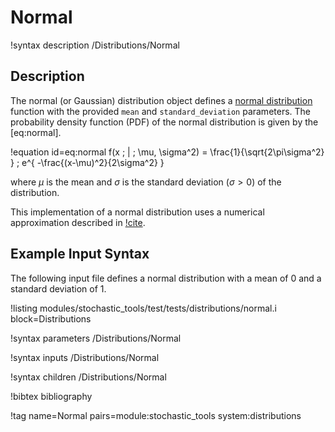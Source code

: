 # Normal

!syntax description /Distributions/Normal

## Description

The normal (or Gaussian) distribution object defines a
[normal distribution](https://en.wikipedia.org/wiki/Normal_distribution) function with the provided
`mean` and `standard_deviation` parameters. The probability density function (PDF) of the normal
distribution is given by the [eq:normal].

!equation id=eq:normal
f(x \; | \; \mu, \sigma^2) = \frac{1}{\sqrt{2\pi\sigma^2} } \; e^{ -\frac{(x-\mu)^2}{2\sigma^2} }

where $\mu$ is the mean and $\sigma$ is the standard deviation ($\sigma > 0$) of the distribution.

This implementation of a normal distribution uses a numerical approximation described in
[!cite](kennedy2018statistical).

## Example Input Syntax

The following input file defines a normal distribution with a mean of 0 and a standard deviation of 1.

!listing modules/stochastic_tools/test/tests/distributions/normal.i block=Distributions

!syntax parameters /Distributions/Normal

!syntax inputs /Distributions/Normal

!syntax children /Distributions/Normal

!bibtex bibliography

!tag name=Normal pairs=module:stochastic_tools system:distributions
